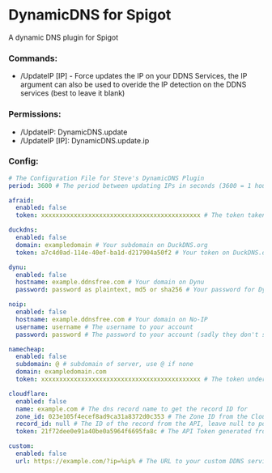# DynamicDNS for Spigot  
A dynamic DNS plugin for Spigot
### Commands:
* /UpdateIP \[IP\] - Force updates the IP on your DDNS Services, the IP argument can also be used to overide the IP detection on the DDNS services (best to leave it blank)
### Permissions:
* /UpdateIP: DynamicDNS.update
* /UpdateIP \[IP\]: DynamicDNS.update.ip
### Config:
```yaml
# The Configuration File for Steve's DynamicDNS Plugin  
period: 3600 # The period between updating IPs in seconds (3600 = 1 hour)

afraid:
  enabled: false
  token: xxxxxxxxxxxxxxxxxxxxxxxxxxxxxxxxxxxxxxxxxxxx # The token taken from the URL on the Dynamic DNS page (eg. http://freedns.afraid.org/dynamic/update.php?xxxxxxxxxxxxxxxxxxxxxxxxxxxxxxxxxxxxxxxxxxxx)

duckdns:
  enabled: false
  domain: exampledomain # Your subdomain on DuckDNS.org
  token: a7c4d0ad-114e-40ef-ba1d-d217904a50f2 # Your token on DuckDNS.org

dynu:
  enabled: false
  hostname: example.ddnsfree.com # Your domain on Dynu
  password: password as plaintext, md5 or sha256 # Your password for Dynu (preferably hashed as md5 or sha256 so you're not storing your password in this file)

noip:
  enabled: false
  hostname: example.ddnsfree.com # Your domain on No-IP
  username: username # The username to your account
  password: password # The password to your account (sadly they don't support hashed passwords)

namecheap:
  enabled: false
  subdomain: @ # subdomain of server, use @ if none
  domain: exampledomain.com
  token: xxxxxxxxxxxxxxxxxxxxxxxxxxxxxxxxxxxxxxxxxxxx # The token under the "Advanced DNS" Section in your namecheap domain list

cloudflare:
  enabled: false
  name: example.com # The dns record name to get the record ID for
  zone_id: 023e105f4ecef8ad9ca31a8372d0c353 # The Zone ID from the Cloudflare Dash
  record_id: null # The ID of the record from the API, leave null to populate automatically
  token: 21f72dee0e91a40be0a5964f6695fa8c # The API Token generated from the Cloudflare Dash, needs DNS Edit permissions

custom:
  enabled: false
  url: https://example.com/?ip=%ip% # The URL to your custom DDNS service, %ip% will be replaced with an ip given as an argument to /updateip [IP]
```
